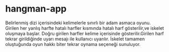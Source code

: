 # hangman-app
Belirlenmiş dizi içerisindeki kelimelerle sınırlı bir adam asmaca oyunu.
Girilen her yanlış harfte hatalı harfler kısmında hatalı harf gösterilir,ve iskelet oluşmaya başlar.
Doğru girilen harfler kelime içerisinde gösterilir.Girilen harf tekrar girildiğinde uyarı mesajı ile kullanıcı uyarılır.
İskelet tamamen oluştuğunda oyun hakkı biter tekrar oynama seçeneği sunuluyor.
